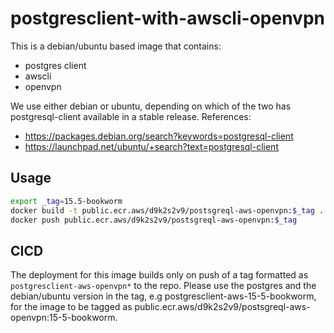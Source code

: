 # postgresclient-with-awscli-openvpn

This is a debian/ubuntu based image that contains:
* postgres client
* awscli
* openvpn

We use either debian or ubuntu, depending on which of the two has postgresql-client available in a stable release. References:

- https://packages.debian.org/search?keywords=postgresql-client
- https://launchpad.net/ubuntu/+search?text=postgresql-client

##  Usage
```bash
export _tag=15.5-bookworm
docker build -t public.ecr.aws/d9k2s2v9/postsgreql-aws-openvpn:$_tag .
docker push public.ecr.aws/d9k2s2v9/postsgreql-aws-openvpn:$_tag
```

## CICD

The deployment for this image builds only on push of a tag formatted as `postgresclient-aws-openvpn*` to the repo. Please use the postgres and the debian/ubuntu version in the tag, e.g postgresclient-aws-15-5-bookworm, for the image to be tagged as public.ecr.aws/d9k2s2v9/postsgreql-aws-openvpn:15-5-bookworm.